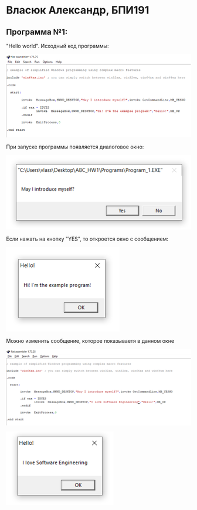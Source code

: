 # Власюк Александр, БПИ191

## Программа №1:

"Hello world". Исходный код программы: 

![](./Screenshots/Screenshot_1.png )

При запуске программы появляется диалоговое окно: 

![](./Screenshots/Screenshot_2.png )

Если нажать на кнопку "YES", то откроется окно с сообщением:

![](./Screenshots/Screenshot_3.png )

Можно изменить сообщение, которое показываетя в данном окне

![](./Screenshots/Screenshot_4.png )

![](./Screenshots/Screenshot_5.png )
